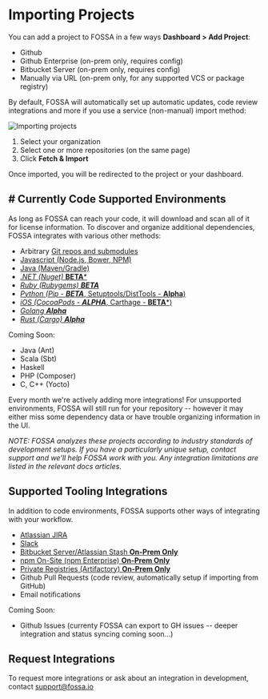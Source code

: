 # Importing Projects

You can add a project to FOSSA in a few ways **Dashboard > Add Project**:

- Github 
- Github Enterprise (on-prem only, requires config)
- Bitbucket Server (on-prem only, requires config)
- Manually via URL (on-prem only, for any supported VCS or package registry)

By default, FOSSA will automatically set up automatic updates, code review integrations and more if you use a service (non-manual) import method:

![Importing projects](/img/importing-projects.png "Importing projects")

1. Select your organization
2. Select one or more repositories (on the same page)
3. Click **Fetch & Import**

Once imported, you will be redirected to the project or your dashboard.

## <a name="supported-environments">#</a> Currently Code Supported Environments

As long as FOSSA can reach your code, it will download and scan all of it for license information.  To discover and organize additional dependencies, FOSSA integrates with various other methods:

- Arbitrary [Git repos and submodules](../../integrating-code/git)
- [Javascript (Node.js, Bower, NPM)](../../integrating-code/javascript)
- [Java (Maven/Gradle)](../../integrating-code/java)
- [*.NET (Nuget)* **BETA***](../../integrating-code/NET)
- [*Ruby (Rubygems) **BETA***](../../integrating-code/ruby)
- [*Python (Pip - **BETA***, Setuptools/DistTools - **Alpha**)](../../integrating-code/python)
- [*iOS (CocoaPods - **ALPHA***, Carthage - **BETA***)](../../integrating-code/iOS)
- [*Golang **Alpha***](../../integrating-code/go)
- [*Rust (Cargo) **Alpha***](../../integrating-code/rust)

Coming Soon:

- Java (Ant)
- Scala (Sbt)
- Haskell
- PHP (Composer)
- C, C++ (Yocto)

Every month we're actively adding more integrations!  For unsupported environments, FOSSA will still run for your repository -- however it may either miss some dependency data or have trouble organizing information in the UI.

*NOTE: FOSSA analyzes these projects according to industry standards of development setups.  If you have a particularly unique setup, contact support and we'll help FOSSA work with you. Any integration limitations are listed in the relevant docs articles.*

## Supported Tooling Integrations

In addition to code environments, FOSSA supports other ways of integrating with your workflow.

- [Atlassian JIRA](../../integrating-tools/jira-issue-tracker)
- [Slack](../../integrating-tools/slack)
- [Bitbucket Server/Atlassian Stash **On-Prem Only**](../../integrating-tools/bitbucket-server-(stash))
- [npm On-Site (npm Enterprise) **On-Prem Only**](../../integrating-tools/npm-enterprise)
- [Private Registries (Artifactory) **On-Prem Only**](../../integrating-tools/private-registries-(artifactory))
- Github Pull Requests (code review, automatically setup if importing from GitHub)
- Email notifications

Coming Soon:

- Github Issues (currenty FOSSA can export to GH issues -- deeper integration and status syncing coming soon...)

## Request Integrations

To request more integrations or ask about an integration in development, contact [support@fossa.io](mailto:support@fossa.io)